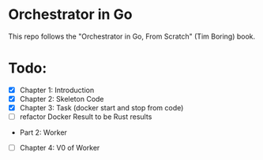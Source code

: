 # Orchestrator in Go


This repo follows the "Orchestrator in Go, From Scratch" (Tim Boring) book.



# Todo:
- [x] Chapter 1: Introduction
- [x] Chapter 2: Skeleton Code
- [x] Chapter 3: Task (docker start and stop from code)
- [ ] refactor Docker Result to be Rust results
- Part 2: Worker
- [ ] Chapter 4: V0 of Worker
